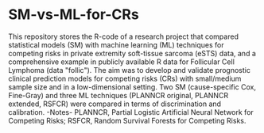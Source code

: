 # SM-vs-ML-for-CRs
This repository stores the R-code of a research project that compared statistical models (SM) with machine learning (ML) techniques for competing risks in private extremity soft-tissue sarcoma (eSTS) data, and a comprehensive example in publicly available R data for Follicular Cell Lymphoma (data "follic").  The aim was to develop and validate prognostic clinical prediction models for competing risks (CRs) with small/medium sample size and in a low-dimensional setting. Two SM (cause-specific Cox, Fine-Gray) and three ML techniques (PLANNCR original, PLANNCR extended, RSFCR) were compared in terms of discrimination and calibration.  -Notes-  PLANNCR, Partial Logistic Artificial Neural Network for Competing Risks; RSFCR, Random Survival Forests for Competing Risks.
